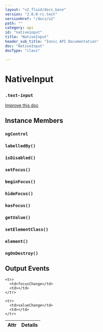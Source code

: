 ```yaml
---
layout: "v2_fluid/docs_base"
version: "2.0.0-rc.test"
versionHref: "/docs/v2"
path: ""
category: api
id: "nativeinput"
title: "NativeInput"
header_sub_title: "Ionic API Documentation"
doc: "NativeInput"
docType: "class"

---
```










<h1 class="api-title">
<a class="anchor" name="native-input" href="#native-input"></a>

NativeInput
<h3><code>.text-input</code></h3>






</h1>

<a class="improve-v2-docs" href="http://github.com/driftyco/ionic/edit/master//src/components/input/native-input.ts#L4">
Improve this doc
</a>










<!-- @usage tag -->


<!-- @property tags -->



<!-- instance methods on the class -->

<h2><a class="anchor" name="instance-members" href="#instance-members"></a>Instance Members</h2>

<div id="ngControl"></div>

<h3>
<a class="anchor" name="ngControl" href="#ngControl"></a>
<code>ngControl</code>
  

</h3>












<div id="labelledBy"></div>

<h3>
<a class="anchor" name="labelledBy" href="#labelledBy"></a>
<code>labelledBy()</code>
  

</h3>












<div id="isDisabled"></div>

<h3>
<a class="anchor" name="isDisabled" href="#isDisabled"></a>
<code>isDisabled()</code>
  

</h3>












<div id="setFocus"></div>

<h3>
<a class="anchor" name="setFocus" href="#setFocus"></a>
<code>setFocus()</code>
  

</h3>












<div id="beginFocus"></div>

<h3>
<a class="anchor" name="beginFocus" href="#beginFocus"></a>
<code>beginFocus()</code>
  

</h3>












<div id="hideFocus"></div>

<h3>
<a class="anchor" name="hideFocus" href="#hideFocus"></a>
<code>hideFocus()</code>
  

</h3>












<div id="hasFocus"></div>

<h3>
<a class="anchor" name="hasFocus" href="#hasFocus"></a>
<code>hasFocus()</code>
  

</h3>












<div id="getValue"></div>

<h3>
<a class="anchor" name="getValue" href="#getValue"></a>
<code>getValue()</code>
  

</h3>












<div id="setElementClass"></div>

<h3>
<a class="anchor" name="setElementClass" href="#setElementClass"></a>
<code>setElementClass()</code>
  

</h3>












<div id="element"></div>

<h3>
<a class="anchor" name="element" href="#element"></a>
<code>element()</code>
  

</h3>












<div id="ngOnDestroy"></div>

<h3>
<a class="anchor" name="ngOnDestroy" href="#ngOnDestroy"></a>
<code>ngOnDestroy()</code>
  

</h3>











<!-- output events on the class -->
<h2><a class="anchor" name="output-events" href="#output-events"></a>Output Events</h2>
<table class="table param-table" style="margin:0;">
  <thead>
    <tr>
      <th>Attr</th>
      <th>Details</th>
    </tr>
  </thead>
  <tbody>
    
    <tr>
      <td>focusChange</td>
      <td></td>
    </tr>
    
    <tr>
      <td>valueChange</td>
      <td></td>
    </tr>
    
  </tbody>
</table>




<!-- related link --><!-- end content block -->


<!-- end body block -->


